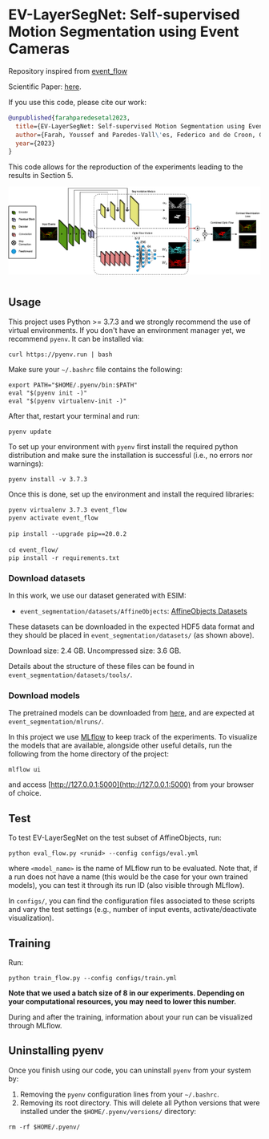 # EV-LayerSegNet: Self-supervised Motion Segmentation using Event Cameras

Repository inspired from [event_flow](https://github.com/tudelft/event_flow)

Scientific Paper: [here](https://drive.google.com/file/d/1DzfJf9MdrnNPFfW4VKw7VO4M3yNSfLif/view?usp=drive_link).

If you use this code, please cite our work:

```bibtex
@unpublished{farahparedesetal2023,
  title={EV-LayerSegNet: Self-supervised Motion Segmentation using Event Cameras},
  author={Farah, Youssef and Paredes-Vall\'es, Federico and de Croon, Guido},
  year={2023}
}
```

This code allows for the reproduction of the experiments leading to the results in Section 5.

<!-- &nbsp; -->
<img src=".readme/cover.png"  />
<!-- &nbsp; -->

#

## Usage

This project uses Python >= 3.7.3 and we strongly recommend the use of virtual environments. If you don't have an environment manager yet, we recommend `pyenv`. It can be installed via:

```
curl https://pyenv.run | bash
```

Make sure your `~/.bashrc` file contains the following:

```
export PATH="$HOME/.pyenv/bin:$PATH"
eval "$(pyenv init -)"
eval "$(pyenv virtualenv-init -)"
```

After that, restart your terminal and run:

```
pyenv update
```

To set up your environment with `pyenv` first install the required python distribution and make sure the installation is successful (i.e., no errors nor warnings):

```
pyenv install -v 3.7.3
```

Once this is done, set up the environment and install the required libraries:

```
pyenv virtualenv 3.7.3 event_flow
pyenv activate event_flow

pip install --upgrade pip==20.0.2

cd event_flow/
pip install -r requirements.txt
```

### Download datasets

In this work, we use our dataset generated with ESIM:
- `event_segmentation/datasets/AffineObjects`: [AffineObjects Datasets](https://drive.google.com/file/d/1MH-KOxXU2LM5bE_mknPszNRjoijEVRhj/view?usp=sharing)


These datasets can be downloaded in the expected HDF5 data format and they should be placed in `event_segmentation/datasets/` (as shown above). 

Download size: 2.4 GB. Uncompressed size: 3.6 GB.

Details about the structure of these files can be found in `event_segmentation/datasets/tools/`. 

### Download models

The pretrained models can be downloaded from [here](https://drive.google.com/file/d/1e2qcmpkNTpfGv4ujbE47pk-aD6sQ7Oo6/view?usp=sharing), and are expected at `event_segmentation/mlruns/`. 

In this project we use [MLflow](https://www.mlflow.org/docs/latest/index.html#) to keep track of the experiments. To visualize the models that are available, alongside other useful details, run the following from the home directory of the project:

```
mlflow ui
```

and access [http://127.0.0.1:5000](http://127.0.0.1:5000) from your browser of choice.

## Test

To test EV-LayerSegNet on the test subset of AffineObjects, run:

```
python eval_flow.py <runid> --config configs/eval.yml
```

where `<model_name>` is the name of MLflow run to be evaluated. Note that, if a run does not have a name (this would be the case for your own trained models), you can test it through its run ID (also visible through MLflow).


In `configs/`, you can find the configuration files associated to these scripts and vary the test settings (e.g., number of input events, activate/deactivate visualization).

## Training

Run:

```
python train_flow.py --config configs/train.yml
```
 

**Note that we used a batch size of 8 in our experiments. Depending on your computational resources, you may need to lower this number.**

During and after the training, information about your run can be visualized through MLflow.

## Uninstalling pyenv

Once you finish using our code, you can uninstall `pyenv` from your system by:

1. Removing the `pyenv` configuration lines from your `~/.bashrc`.
2. Removing its root directory. This will delete all Python versions that were installed under the `$HOME/.pyenv/versions/` directory:

```
rm -rf $HOME/.pyenv/
```
